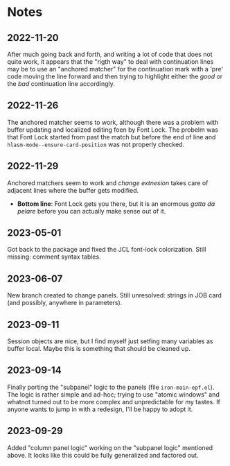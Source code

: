 # Notes

## 2022-11-20

After much going back and forth, and writing a lot of code that does
not quite work, it appears that the "rigth way" to deal with
continuation lines may be to use an "anchored matcher" for the
continuation mark with a 'pre' code moving the line forward and then
trying to highlight either the *good* or the *bad* continuation line
accordingly.


## 2022-11-26

The anchored matcher seems to work, although there was a problem with
buffer updating and localized editing foen by Font Lock.  The probelm
was that Font Lock started from past the match but before the end of
line and `hlasm-mode--ensure-card-position` was not properly checked.


## 2022-11-29

Anchored matchers seem to work and *change extnesion* takes care of
adjacent lines where the buffer gets modified.

* **Bottom line**: Font Lock gets you there, but it is an enormous
  *gatta da pelare* before you can actually make sense out of it.


## 2023-05-01

Got back to the package and fixed the JCL font-lock colorization.
Still missing: comment syntax tables.


## 2023-06-07

New branch created to change panels.  Still unresolved: strings in JOB
card (and possibly, anywhere in parameters).


## 2023-09-11

Session objects are nice, but I find myself just setfing many
variables as buffer local.  Maybe this is something that should be
cleaned up.


## 2023-09-14

Finally porting the "subpanel" logic to the panels (file
`iron-main-epf.el`).  The logic is rather simple and ad-hoc; trying to
use "atomic windows" and whatnot turned out to be more complex and
unpredictable for my tastes.  If anyone wants to jump in with a
redesign, I'll be happy to adopt it.


## 2023-09-29

Added "column panel logic" working on the "subpanel logic" mentioned
above.  It looks like this could be fully generalized and factored
out.


